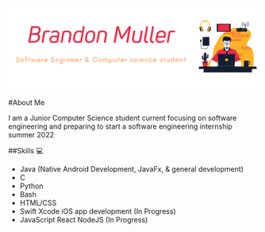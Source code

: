 ![](https://raw.githubusercontent.com/Commando-Brando/Commando-Brando/898cb37e2256ed47185a61e29907f92540bc61a6/github_transparent-dark_big.svg)

#About Me

I am a Junior Computer Science student current focusing on software engineering and preparing to start a software engineering internship summer 2022

##Skills :computer:
* Java (Native Android Development, JavaFx, & general development)
* C 
* Python 
* Bash
* HTML/CSS
* Swift Xcode iOS app development (In Progress)
* JavaScript React NodeJS (In Progress)






<!--
**Commando-Brando/Commando-Brando** is a ✨ _special_ ✨ repository because its `README.md` (this file) appears on your GitHub profile.

Here are some ideas to get you started:

- 🔭 I’m currently working on ...
- 🌱 I’m currently learning ...
- 👯 I’m looking to collaborate on ...
- 🤔 I’m looking for help with ...
- 💬 Ask me about ...
- 📫 How to reach me: ...
- 😄 Pronouns: ...
- ⚡ Fun fact: ...
-->
